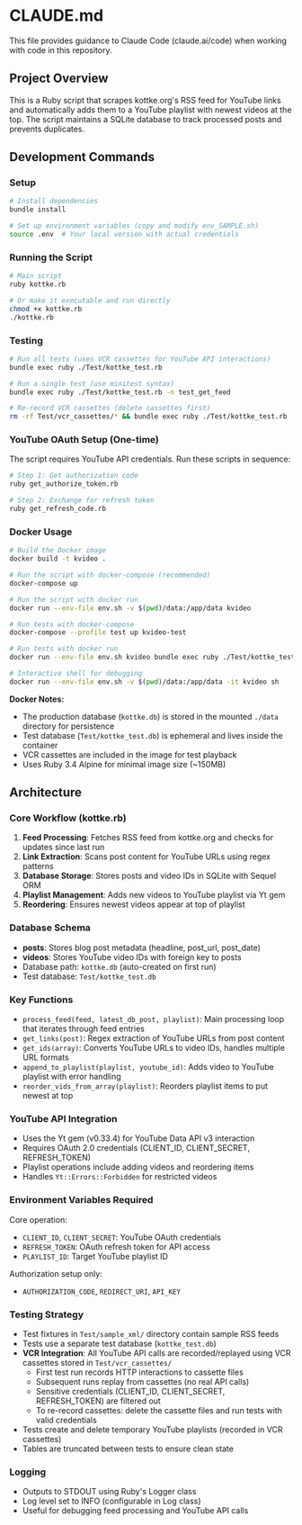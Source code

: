# CLAUDE.md

This file provides guidance to Claude Code (claude.ai/code) when working with code in this repository.

## Project Overview

This is a Ruby script that scrapes kottke.org's RSS feed for YouTube links and automatically adds them to a YouTube playlist with newest videos at the top. The script maintains a SQLite database to track processed posts and prevents duplicates.

## Development Commands

### Setup
```bash
# Install dependencies
bundle install

# Set up environment variables (copy and modify env_SAMPLE.sh)
source .env  # Your local version with actual credentials
```

### Running the Script
```bash
# Main script
ruby kottke.rb

# Or make it executable and run directly
chmod +x kottke.rb
./kottke.rb
```

### Testing
```bash
# Run all tests (uses VCR cassettes for YouTube API interactions)
bundle exec ruby ./Test/kottke_test.rb

# Run a single test (use minitest syntax)
bundle exec ruby ./Test/kottke_test.rb -n test_get_feed

# Re-record VCR cassettes (delete cassettes first)
rm -rf Test/vcr_cassettes/* && bundle exec ruby ./Test/kottke_test.rb
```

### YouTube OAuth Setup (One-time)
The script requires YouTube API credentials. Run these scripts in sequence:
```bash
# Step 1: Get authorization code
ruby get_authorize_token.rb

# Step 2: Exchange for refresh token
ruby get_refresh_code.rb
```

### Docker Usage
```bash
# Build the Docker image
docker build -t kvideo .

# Run the script with docker-compose (recommended)
docker-compose up

# Run the script with docker run
docker run --env-file env.sh -v $(pwd)/data:/app/data kvideo

# Run tests with docker-compose
docker-compose --profile test up kvideo-test

# Run tests with docker run
docker run --env-file env.sh kvideo bundle exec ruby ./Test/kottke_test.rb

# Interactive shell for debugging
docker run --env-file env.sh -v $(pwd)/data:/app/data -it kvideo sh
```

**Docker Notes:**
- The production database (`kottke.db`) is stored in the mounted `./data` directory for persistence
- Test database (`Test/kottke_test.db`) is ephemeral and lives inside the container
- VCR cassettes are included in the image for test playback
- Uses Ruby 3.4 Alpine for minimal image size (~150MB)

## Architecture

### Core Workflow (kottke.rb)
1. **Feed Processing**: Fetches RSS feed from kottke.org and checks for updates since last run
2. **Link Extraction**: Scans post content for YouTube URLs using regex patterns
3. **Database Storage**: Stores posts and video IDs in SQLite with Sequel ORM
4. **Playlist Management**: Adds new videos to YouTube playlist via Yt gem
5. **Reordering**: Ensures newest videos appear at top of playlist

### Database Schema
- **posts**: Stores blog post metadata (headline, post_url, post_date)
- **videos**: Stores YouTube video IDs with foreign key to posts
- Database path: `kottke.db` (auto-created on first run)
- Test database: `Test/kottke_test.db`

### Key Functions
- `process_feed(feed, latest_db_post, playlist)`: Main processing loop that iterates through feed entries
- `get_links(post)`: Regex extraction of YouTube URLs from post content
- `get_ids(array)`: Converts YouTube URLs to video IDs, handles multiple URL formats
- `append_to_playlist(playlist, youtube_id)`: Adds video to YouTube playlist with error handling
- `reorder_vids_from_array(playlist)`: Reorders playlist items to put newest at top

### YouTube API Integration
- Uses the Yt gem (v0.33.4) for YouTube Data API v3 interaction
- Requires OAuth 2.0 credentials (CLIENT_ID, CLIENT_SECRET, REFRESH_TOKEN)
- Playlist operations include adding videos and reordering items
- Handles `Yt::Errors::Forbidden` for restricted videos

### Environment Variables Required
Core operation:
- `CLIENT_ID`, `CLIENT_SECRET`: YouTube OAuth credentials
- `REFRESH_TOKEN`: OAuth refresh token for API access
- `PLAYLIST_ID`: Target YouTube playlist ID

Authorization setup only:
- `AUTHORIZATION_CODE`, `REDIRECT_URI`, `API_KEY`

### Testing Strategy
- Test fixtures in `Test/sample_xml/` directory contain sample RSS feeds
- Tests use a separate test database (`kottke_test.db`)
- **VCR Integration**: All YouTube API calls are recorded/replayed using VCR cassettes stored in `Test/vcr_cassettes/`
  - First test run records HTTP interactions to cassette files
  - Subsequent runs replay from cassettes (no real API calls)
  - Sensitive credentials (CLIENT_ID, CLIENT_SECRET, REFRESH_TOKEN) are filtered out
  - To re-record cassettes: delete the cassette files and run tests with valid credentials
- Tests create and delete temporary YouTube playlists (recorded in VCR cassettes)
- Tables are truncated between tests to ensure clean state

### Logging
- Outputs to STDOUT using Ruby's Logger class
- Log level set to INFO (configurable in Log class)
- Useful for debugging feed processing and YouTube API calls
